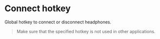 # Connect hotkey

Global hotkey to connect or disconnect headphones.

> Make sure that the specified hotkey is not used in other applications.